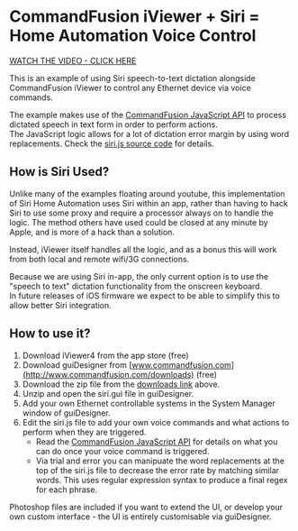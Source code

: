 # CommandFusion iViewer + Siri = Home Automation Voice Control

[WATCH THE VIDEO - CLICK HERE](http://cmdf.us/cfsiri1)

This is an example of using Siri speech-to-text dictation alongside CommandFusion iViewer to control any Ethernet device via voice commands.

The example makes use of the [CommandFusion JavaScript API](http://www.commandfusion.com/docs/scripting/index.html) to process dictated speech in text form in order to perform actions.  
The JavaScript logic allows for a lot of dictation error margin by using word replacements. Check the [siri.js source code](https://github.com/CommandFusion/Siri/tree/master/GUI/siri.js) for details.

## How is Siri Used?

Unlike many of the examples floating around youtube, this implementation of Siri Home Automation uses Siri within an app, rather than having to hack Siri to use some proxy and require a processor always on to handle the logic. The method others have used could be closed at any minute by Apple, and is more of a hack than a solution.

Instead, iViewer itself handles all the logic, and as a bonus this will work from both local and remote wifi/3G connections.

Because we are using Siri in-app, the only current option is to use the "speech to text" dictation functionality from the onscreen keyboard.  
In future releases of iOS firmware we expect to be able to simplify this to allow better Siri integration.

## How to use it?

1. Download iViewer4 from the app store (free)
1. Download guiDesigner from [www.commandfusion.com](http://www.commandfusion.com/downloads) (free)
1. Download the zip file from the [downloads link](https://github.com/CommandFusion/Siri/downloads) above.
1. Unzip and open the siri.gui file in guiDesigner.
1. Add your own Ethernet controllable systems in the System Manager window of guiDesigner.
1. Edit the siri.js file to add your own voice commands and what actions to perform when they are triggered.
	* Read the [CommandFusion JavaScript API](http://www.commandfusion.com/docs/scripting/index.html) for details on what you can do once your voice command is triggered.
	* Via trial and error you can manipuate the word replacements at the top of the siri.js file to decrease the error rate by matching similar words. This uses regular expression syntax to produce a final regex for each phrase.

Photoshop files are included if you want to extend the UI, or develop your own custom interface - the UI is entirely customisable via guiDesigner.